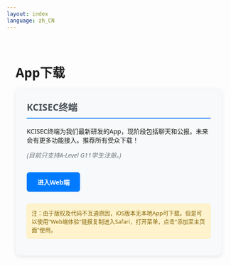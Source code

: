 ```yaml
---
layout: index
language: zh_CN
---
```

<div class="app-container">
  <h1>App下载</h1>

  <div class="app-section">
    <h2>KCISEC终端</h2>
    <p>KCISEC终端为我们最新研发的App，现阶段包括聊天和公报。未来会有更多功能接入。推荐所有受众下载！</p>
    <p class="note">(目前只支持A-Level G11学生注册。)</p>
    <a href="https://coco.codemao.cn/editor/player/254319992?channel=h5" class="app-link" target="_blank">进入Web端</a>
    <p class="ios-note">注：由于版权及代码不互通原因，iOS版本无本地App可下载。但是可以使用"Web端体验"链接复制进入Safari，打开菜单，点击"添加至主页面"使用。</p>
  </div>

  <!-- ## 心辅之声交流平台
  心辅之声交流平台现已发布，为同学们提供一个独特的通道，大家可以在上面去自由留言。无论是心理方面的一些困扰，又或是在校园里有疑难杂症，都可以在平台上寻求帮助。

  （目前心辅之声交流平台处于**Beta**测试阶段，当前体验到的功能和界面可能更改或不会在未来得到保留。欢迎提供[反馈](mailto:EricStone2009@163.com)）

  [进入Web端](https://coco.codemao.cn/editor/player/283238483?channel=h5) -->
</div>

<style>
.app-container {
  max-width: 800px;
  margin: 0 auto;
  padding: 20px;
  font-family: 'Segoe UI', Tahoma, Geneva, Verdana, sans-serif;
}

.app-section {
  background-color: #f8f9fa;
  border-radius: 10px;
  padding: 25px;
  margin-bottom: 20px;
  box-shadow: 0 2px 10px rgba(0,0,0,0.1);
}

.app-section h2 {
  color: #495057;
  border-bottom: 2px solid #007bff;
  padding-bottom: 10px;
  margin-top: 0;
}

.app-link {
  display: inline-block;
  background-color: #007bff;
  color: white;
  padding: 12px 24px;
  text-decoration: none;
  border-radius: 6px;
  font-weight: bold;
  transition: background-color 0.3s ease;
  margin: 15px 0;
}

.app-link:hover {
  background-color: #0056b3;
}

.note {
  color: #6c757d;
  font-style: italic;
}

.ios-note {
  background-color: #fff3cd;
  border: 1px solid #ffeaa7;
  border-radius: 5px;
  padding: 10px;
  color: #856404;
  font-size: 0.9em;
}
</style>
